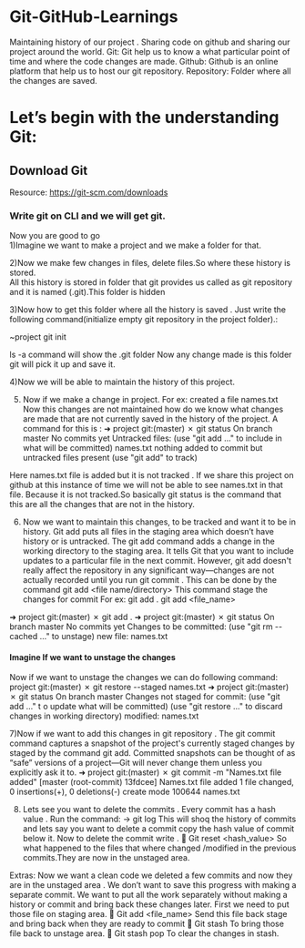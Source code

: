 # Git-GitHub-Learnings
Maintaining history of our project . Sharing code on github and sharing our project around the world.
Git: Git help us to know a what particular point of time and where the code changes are made.
Github: Github is an online platform that help us to host our git repository.
Repository: Folder where all the changes are saved.

# Let’s begin with the understanding Git:

## Download Git
Resource:   https://git-scm.com/downloads

### Write git on CLI and we will get git.  
  
  Now you are good to go  
1)Imagine we want to make a project and we make a folder for that.  

2)Now we make few changes in files, delete files.So where these history is stored.  
  All this history is stored in folder that git provides us called as git repository and it is named (.git).This folder is hidden 
    
3)Now how to get this folder where all the history is saved . Just write the following command(initialize empty git repository in the project folder).:

  ~project git init  
    
  ls -a command will show the .git folder
  Now any change made is this folder git will pick it up and save it.
   
4)Now we will be able to maintain the history of this project.

5) Now if we make a change in project. For ex: created a file names.txt
  Now this changes are not maintained how do we know what changes are made that are not currently saved in the history of the project.
  A command for this is :
  ➜  project git:(master) ✗ git status
  On branch master
  No commits yet
  Untracked files:
    (use "git add <file>..." to include in what will be committed)
        names.txt
  nothing added to commit but untracked files present (use "git add" to track)  
  
Here names.txt file is added but it is not tracked . If we share this project on github at this instance of time we will not be able to see names.txt in that file.
Because it is not tracked.So basically git status is the command that this are all the changes that are not in the history.

6) Now we want to maintain this changes, to be tracked and want it to be in history.
Git add  puts all files in the staging area which doesn’t have history or is untracked.
The git add command adds a change in the working directory to the staging area. It tells Git that you want to include updates to a particular file in the next commit. However, git add doesn't really affect the repository in any significant way—changes are not actually recorded until you run git commit .
This can be done by the command git add <file name/directory>
This command stage the changes for commit
For ex: git add .
             git add <file_name>

➜ project git:(master) ✗ git add .
➜  project git:(master) ✗ git status
On branch master
No commits yet
Changes to be committed:
  (use "git rm --cached <file>..." to unstage)
        new file:   names.txt 

#### Imagine If we want to unstage the changes 
 Now if we want to unstage the changes we can do following command:
  project git:(master) ✗ git restore --staged names.txt 
➜  project git:(master) ✗ git status
On branch master
Changes not staged for commit:
  (use "git add <file>..." t o update what will be committed)
  (use "git restore <file>..." to discard changes in working directory)
        modified:   names.txt


7)Now if we want to add this changes in git repository .
The git commit command captures a snapshot of the project's currently staged changes by staged by the command git add. Committed snapshots can be thought of as “safe” versions of a project—Git will never change them unless you explicitly ask it to.
➜  project git:(master) ✗ git commit -m "Names.txt file added"
[master (root-commit) 13fdcee] Names.txt file added
 1 file changed, 0 insertions(+), 0 deletions(-)
create mode 100644 names.txt

8) Lets see you want to delete the commits . Every commit has a hash value . Run the command:
-> git log
This will shoq the history of commits and lets say you want to delete a commit copy the hash value of commit below it.  Now to delete the commit write .
	Git reset <hash_value>
So what happened to the files that where changed /modified in the previous commits.They are now in the unstaged area.

Extras:   Now we  want a clean code we deleted a few commits and now they are in the unstaged area . We don’t want to save this progress with making a separate commit. We want to put all the work separately without making a history or commit and bring back these changes later.
First we need to put those file on staging area.
	 Git add <file_name>
Send this file back stage and bring back when they are ready to commit
	Git stash
To bring those file back to unstage area.
	Git stash pop
To clear the changes in stash.
